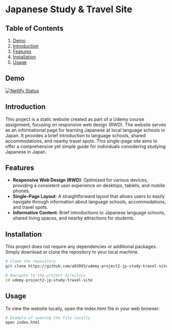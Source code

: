 # Japanese Study & Travel Site

## Table of Contents

1. [Demo](#demo)
2. [Introduction](#introduction)
3. [Features](#features)
4. [Installation](#installation)
5. [Usage](#usage)

## Demo

[![Netlify Status](https://api.netlify.com/api/v1/badges/76ac300f-74cd-47ec-a33b-846ecab363f0/deploy-status)](https://jp-travel-and-study.netlify.app)


## Introduction

This project is a static website created as part of a Udemy course assignment, focusing on responsive web design (RWD). The website serves as an informational page for learning Japanese at local language schools in Japan. It provides a brief introduction to language schools, shared accommodations, and nearby travel spots. This single-page site aims to offer a comprehensive yet simple guide for individuals considering studying Japanese in Japan.

## Features

- **Responsive Web Design (RWD)**: Optimized for various devices, providing a consistent user experience on desktops, tablets, and mobile phones.
- **Single-Page Layout**: A straightforward layout that allows users to easily navigate through information about language schools, accommodations, and travel spots.
- **Informative Content**: Brief introductions to Japanese language schools, shared living spaces, and nearby attractions for students.

## Installation

This project does not require any dependencies or additional packages. Simply download or clone the repository to your local machine.

```bash
# Clone the repository
git clone https://github.com/a03993/udemy-project2-jp-study-travel-site.git

# Navigate to the project directory
cd udemy-project2-jp-study-travel-site
```

## Usage

To view the website locally, open the index.html file in your web browser:
```bash
# Example of opening the file locally
open index.html
```
